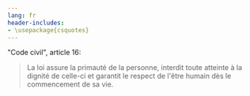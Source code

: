 ```yaml
---
lang: fr
header-includes:
- \usepackage{csquotes}
---
```


"Code civil", article 16:

> La loi assure la primauté de la personne, interdit toute
> atteinte à la dignité de celle-ci et garantit le respect de
> l'être humain dès le commencement de sa vie.

